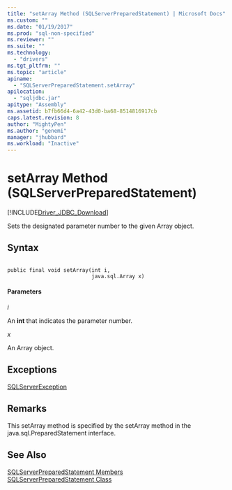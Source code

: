 ```yaml
---
title: "setArray Method (SQLServerPreparedStatement) | Microsoft Docs"
ms.custom: ""
ms.date: "01/19/2017"
ms.prod: "sql-non-specified"
ms.reviewer: ""
ms.suite: ""
ms.technology: 
  - "drivers"
ms.tgt_pltfrm: ""
ms.topic: "article"
apiname: 
  - "SQLServerPreparedStatement.setArray"
apilocation: 
  - "sqljdbc.jar"
apitype: "Assembly"
ms.assetid: b7fb66d4-6a42-43d0-ba68-8514816917cb
caps.latest.revision: 8
author: "MightyPen"
ms.author: "genemi"
manager: "jhubbard"
ms.workload: "Inactive"
---
```

# setArray Method (SQLServerPreparedStatement)
[!INCLUDE[Driver_JDBC_Download](../../../includes/driver_jdbc_download.md)]

  Sets the designated parameter number to the given Array object.  
  
## Syntax  
  
```  
  
public final void setArray(int i,  
                           java.sql.Array x)  
```  
  
#### Parameters  
 *i*  
  
 An **int** that indicates the parameter number.  
  
 *x*  
  
 An Array object.  
  
## Exceptions  
 [SQLServerException](../../../connect/jdbc/reference/sqlserverexception-class.md)  
  
## Remarks  
 This setArray method is specified by the setArray method in the java.sql.PreparedStatement interface.  
  
## See Also  
 [SQLServerPreparedStatement Members](../../../connect/jdbc/reference/sqlserverpreparedstatement-members.md)   
 [SQLServerPreparedStatement Class](../../../connect/jdbc/reference/sqlserverpreparedstatement-class.md)  
  
  
